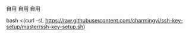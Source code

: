 自用 自用 自用


bash <(curl -sL https://raw.githubusercontent.com/charmingyi/ssh-key-setup/master/ssh-key-setup.sh)
